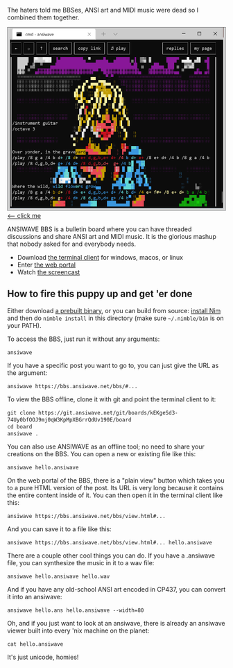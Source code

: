 The haters told me BBSes, ANSI art and MIDI music were dead so I combined them together.

<a href="https://bbs.ansiwave.net/bbs/#type:post,id:bQOPvkpT5NfTM8kK311q0R1NvMmfdWs5liOyTgtyHcoz88LEQWJwVp-6Ktgk0vn9KxmsH-100u0OgAg1FqzeCQ,board:kEKgeSd3-74Uy0bfOOJ9mj0qW3KpMpXBGrrQdUv190E"><img src="screenshots/windows.png" width="600" >&lt;-- click me</a>

ANSIWAVE BBS is a bulletin board where you can have threaded discussions and share ANSI art and MIDI music. It is the glorious mashup that nobody asked for and everybody needs.

* Download [the terminal client](https://ansiwave.net) for windows, macos, or linux
* Enter [the web portal](https://bbs.ansiwave.net/bbs/)
* Watch [the screencast](https://www.youtube.com/watch?v=iOuCGyizPlk)

## How to fire this puppy up and get 'er done

Either download [a prebuilt binary](https://ansiwave.net), or you can build from source: [install Nim](https://nim-lang.org/install.html) and then do `nimble install` in this directory (make sure `~/.nimble/bin` is on your PATH).

To access the BBS, just run it without any arguments:

```
ansiwave
```

If you have a specific post you want to go to, you can just give the URL as the argument:

```
ansiwave https://bbs.ansiwave.net/bbs/#...
```

To view the BBS offline, clone it with git and point the terminal client to it:

```
git clone https://git.ansiwave.net/git/boards/kEKgeSd3-74Uy0bfOOJ9mj0qW3KpMpXBGrrQdUv190E/board
cd board
ansiwave .
```

You can also use ANSIWAVE as an offline tool; no need to share your creations on the BBS. You can open a new or existing file like this:

```
ansiwave hello.ansiwave
```

On the web portal of the BBS, there is a "plain view" button which takes you to a pure HTML version of the post. Its URL is very long because it contains the entire content inside of it. You can then open it in the terminal client like this:

```
ansiwave https://bbs.ansiwave.net/bbs/view.html#...
```

And you can save it to a file like this:

```
ansiwave https://bbs.ansiwave.net/bbs/view.html#... hello.ansiwave
```

There are a couple other cool things you can do. If you have a .ansiwave file, you can synthesize the music in it to a wav file:

```
ansiwave hello.ansiwave hello.wav
```

And if you have any old-school ANSI art encoded in CP437, you can convert it into an ansiwave:

```
ansiwave hello.ans hello.ansiwave --width=80
```

Oh, and if you just want to look at an ansiwave, there is already an ansiwave viewer built into every 'nix machine on the planet:

```
cat hello.ansiwave
```

It's just unicode, homies!
